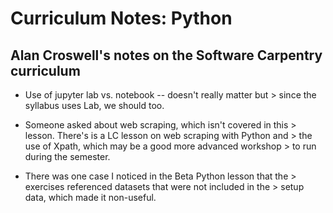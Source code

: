 # Curriculum Notes: Python

## Alan Croswell's notes on the Software Carpentry curriculum

- Use of jupyter lab vs. notebook -- doesn't really matter but
        > since the syllabus uses Lab, we should too.
- Someone asked about web scraping, which isn't covered in this
        > lesson. There's is a LC lesson on web scraping with Python and
        > the use of Xpath, which may be a good more advanced workshop
        > to run during the semester.

- There was one case I noticed in the Beta Python lesson that the
        > exercises referenced datasets that were not included in the
        > setup data, which made it non-useful.
